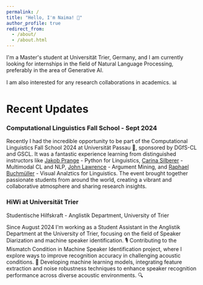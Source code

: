 ```yaml
---
permalink: /
title: "Hello, I'm Naima! 🤗"
author_profile: true
redirect_from: 
  - /about/
  - /about.html
---
```


I'm a  Master's student at Universität Trier, Germany, and I am currently looking for internships in the field of Natural Language Processing, preferably in the area of Generative AI. 

I am also interested for any research collaborations in academics. 📊  



# Recent Updates

### Computational Linguistics Fall School - Sept 2024
Recently I had the incredible opportunity to be part of the Computational Linguistics Fall School 2024 at Universität Passau 🍂, sponsored by DGfS-CL and GSCL. It was a fantastic experience learning from distinguished instructors like [Jakob Prange](https://jakpra.github.io/) - Python for Linguistics, [Carina Silberer](https://sites.google.com/view/carinasilberer/home) - Multimodal CL and NLP, [John Lawrence](https://discovery.dundee.ac.uk/en/persons/john-lawrence) - Argument Mining, and [Raphael Buchmüller](https://www.linkedin.com/in/raphael-buchm%C3%BCller-b5699b183/) - Visual Analztics for Linguistics. The event brought together passionate students from around the world, creating a vibrant and collaborative atmosphere and sharing research insights.

### HiWi at Universität Trier

Studentische Hilfskraft - Anglistik Department, University of Trier

Since August 2024 I'm working as a Student Assistant in the Anglistik Department at the University of Trier, focusing on the field of Speaker Diarization and machine speaker identification. 🎙️
Contributing to the Mismatch Condition in Machine Speaker Identification project, where I explore ways to improve recognition accuracy in challenging acoustic conditions. 👭
Developing machine learning models, integrating feature extraction and noise robustness techniques to enhance speaker recognition performance across diverse acoustic environments. 🔍

